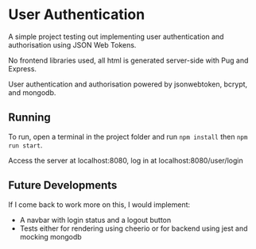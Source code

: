 # User Authentication

A simple project testing out implementing user authentication and authorisation using JSON Web Tokens.

No frontend libraries used, all html is generated server-side with Pug and Express.

User authentication and authorisation powered by jsonwebtoken, bcrypt, and mongodb.

## Running

To run, open a terminal in the project folder and run `npm install` then `npm run start`.

Access the server at localhost:8080, log in at localhost:8080/user/login

## Future Developments

If I come back to work more on this, I would implement:

-   A navbar with login status and a logout button
-   Tests either for rendering using cheerio or for backend using jest and mocking mongodb
